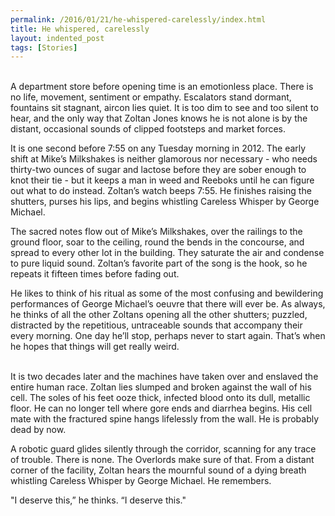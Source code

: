 ```yaml
---
permalink: /2016/01/21/he-whispered-carelessly/index.html
title: He whispered, carelessly
layout: indented_post
tags: [Stories]
---
```

<br/>
A department store before opening time is an emotionless place. There is no life, movement, sentiment or empathy. Escalators stand dormant, fountains sit stagnant, aircon lies quiet. It is too dim to see and too silent to hear, and the only way that Zoltan Jones knows he is not alone is by the distant, occasional sounds of clipped footsteps and market forces.

It is one second before 7:55 on any Tuesday morning in 2012. The early shift at Mike’s Milkshakes is neither glamorous nor necessary - who needs thirty-two ounces of sugar and lactose before they are sober enough to knot their tie - but it keeps a man in weed and Reeboks until he can figure out what to do instead. Zoltan’s watch beeps 7:55. He finishes raising the shutters, purses his lips, and begins whistling Careless Whisper by George Michael.

The sacred notes flow out of Mike’s Milkshakes, over the railings to the ground floor, soar to the ceiling, round the bends in the concourse, and spread to every other lot in the building. They saturate the air and condense to pure liquid sound. Zoltan’s favorite part of the song is the hook, so he repeats it fifteen times before fading out.

He likes to think of his ritual as some of the most confusing and bewildering performances of George Michael’s oeuvre that there will ever be. As always, he thinks of all the other Zoltans opening all the other shutters; puzzled, distracted by the repetitious, untraceable sounds that accompany their every morning. One day he’ll stop, perhaps never to start again. That’s when he hopes that things will get really weird.

<br/>
It is two decades later and the machines have taken over and enslaved the entire human race. Zoltan lies slumped and broken against the wall of his cell. The soles of his feet ooze thick, infected blood onto its dull, metallic floor. He can no longer tell where gore ends and diarrhea begins. His cell mate with the fractured spine hangs lifelessly from the wall. He is probably dead by now.

A robotic guard glides silently through the corridor, scanning for any trace of trouble. There is none. The Overlords make sure of that. From a distant corner of the facility, Zoltan hears the mournful sound of a dying breath whistling Careless Whisper by George Michael. He remembers.

"I deserve this,” he thinks. “I deserve this."
